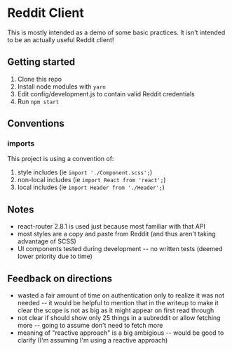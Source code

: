 # Reddit Client

This is mostly intended as a demo of some basic practices. It isn't
intended to be an actually useful Reddit client!

## Getting started

1. Clone this repo
2. Install node modules with `yarn`
3. Edit config/development.js to contain valid Reddit credentials
4. Run `npm start`

## Conventions

### imports

This project is using a convention of:

1. style includes (ie `import './Component.scss';`)
2. non-local includes (ie `import React from 'react';`)
3. local includes (ie `import Header from './Header';`)

## Notes

* react-router 2.8.1 is used just because most familiar with that API
* most styles are a copy and paste from Reddit (and thus aren't taking advantage of SCSS)
* UI components tested during development -- no written tests (deemed lower priority due to time)

## Feedback on directions

* wasted a fair amount of time on authentication only to realize it was not needed -- it would be helpful to mention that in the writeup to make it clear the scope is not as big as it might appear on first read through
* not clear if should show only 25 things in a subreddit or allow fetching more -- going to assume don't need to fetch more
* meaning of "reactive approach" is a big ambigious -- would be good to clarify (I'm assuming I'm using a reactive approach)
